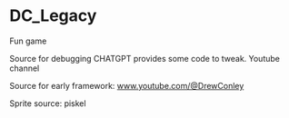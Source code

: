 # DC_Legacy
Fun game

Source for debugging
CHATGPT provides some code to tweak. Youtube channel

Source for early framework:
www.youtube.com/@DrewConley

Sprite source:
piskel
